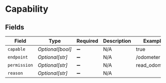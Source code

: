 # Capability


## Fields

| Field              | Type               | Required           | Description        | Example            |
| ------------------ | ------------------ | ------------------ | ------------------ | ------------------ |
| `capable`          | *Optional[bool]*   | :heavy_minus_sign: | N/A                | true               |
| `endpoint`         | *Optional[str]*    | :heavy_minus_sign: | N/A                | /odometer          |
| `permission`       | *Optional[str]*    | :heavy_minus_sign: | N/A                | read_odometer      |
| `reason`           | *Optional[str]*    | :heavy_minus_sign: | N/A                |                    |